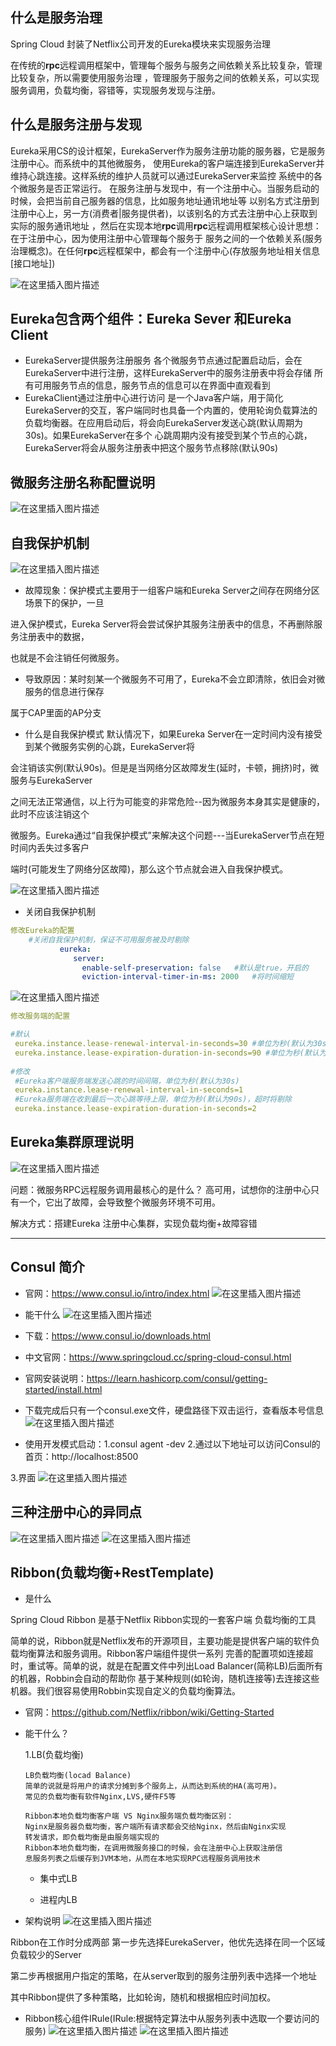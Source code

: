 ## 什么是服务治理
 Spring Cloud 封装了Netflix公司开发的Eureka模块来实现服务治理
 
 在传统的**rpc**远程调用框架中，管理每个服务与服务之间依赖关系比较复杂，管理比较复杂，所以需要使用服务治理
 ，管理服务于服务之间的依赖关系，可以实现服务调用，负载均衡，容错等，实现服务发现与注册。
 

## 什么是服务注册与发现
Eureka采用CS的设计框架，EurekaServer作为服务注册功能的服务器，它是服务注册中心。而系统中的其他微服务，
使用Eureka的客户端连接到EurekaServer并维持心跳连接。这样系统的维护人员就可以通过EurekaServer来监控
系统中的各个微服务是否正常运行。
在服务注册与发现中，有一个注册中心。当服务启动的时候，会把当前自己服务器的信息，比如服务地址通讯地址等
以别名方式注册到注册中心上，另一方(消费者|服务提供者)，以该别名的方式去注册中心上获取到实际的服务通讯地址
，然后在实现本地**rpc**调用**rpc**远程调用框架核心设计思想：在于注册中心，因为使用注册中心管理每个服务于
服务之间的一个依赖关系(服务治理概念)。在任何**rpc**远程框架中，都会有一个注册中心(存放服务地址相关信息[接口地址]) 

![在这里插入图片描述](https://img-blog.csdnimg.cn/20200710234801615.png?x-oss-process=image/watermark,type_ZmFuZ3poZW5naGVpdGk,shadow_10,text_aHR0cHM6Ly9ibG9nLmNzZG4ubmV0L3FxXzQzMDcyMzk5,size_16,color_FFFFFF,t_70)

## Eureka包含两个组件：Eureka Sever 和Eureka Client
- EurekaServer提供服务注册服务
   各个微服务节点通过配置启动后，会在EurekaServer中进行注册，这样EurekaServer中的服务注册表中将会存储
   所有可用服务节点的信息，服务节点的信息可以在界面中直观看到
- EurekaClient通过注册中心进行访问
   是一个Java客户端，用于简化EurekaServer的交互，客户端同时也具备一个内置的，使用轮询负载算法的
   负载均衡器。在应用启动后，将会向EurekaServer发送心跳(默认周期为30s)。如果EurekaServer在多个
   心跳周期内没有接受到某个节点的心跳，EurekaServer将会从服务注册表中把这个服务节点移除(默认90s)
   
 ## 微服务注册名称配置说明
 ![在这里插入图片描述](https://img-blog.csdnimg.cn/20200711001237999.png?x-oss-process=image/watermark,type_ZmFuZ3poZW5naGVpdGk,shadow_10,text_aHR0cHM6Ly9ibG9nLmNzZG4ubmV0L3FxXzQzMDcyMzk5,size_16,color_FFFFFF,t_70)
 
 
 ## 自我保护机制
 
 ![在这里插入图片描述](https://img-blog.csdnimg.cn/20200711001348572.png?x-oss-process=image/watermark,type_ZmFuZ3poZW5naGVpdGk,shadow_10,text_aHR0cHM6Ly9ibG9nLmNzZG4ubmV0L3FxXzQzMDcyMzk5,size_16,color_FFFFFF,t_70)
 
- 故障现象：保护模式主要用于一组客户端和Eureka Server之间存在网络分区场景下的保护，一旦

进入保护模式，Eureka Server将会尝试保护其服务注册表中的信息，不再删除服务注册表中的数据，

也就是不会注销任何微服务。

- 导致原因：某时刻某一个微服务不可用了，Eureka不会立即清除，依旧会对微服务的信息进行保存

属于CAP里面的AP分支
       
- 什么是自我保护模式
默认情况下，如果Eureka Server在一定时间内没有接受到某个微服务实例的心跳，EurekaServer将

会注销该实例(默认90s)。但是是当网络分区故障发生(延时，卡顿，拥挤)时，微服务与EurekaServer

之间无法正常通信，以上行为可能变的非常危险--因为微服务本身其实是健康的，此时不应该注销这个

微服务。Eureka通过“自我保护模式”来解决这个问题---当EurekaServer节点在短时间内丢失过多客户

端时(可能发生了网络分区故障)，那么这个节点就会进入自我保护模式。 

![在这里插入图片描述](https://img-blog.csdnimg.cn/20200712083645748.png?x-oss-process=image/watermark,type_ZmFuZ3poZW5naGVpdGk,shadow_10,text_aHR0cHM6Ly9ibG9nLmNzZG4ubmV0L3FxXzQzMDcyMzk5,size_16,color_FFFFFF,t_70)

- 关闭自我保护机制
    
 ```yml
 修改Eureka的配置
     #关闭自我保护机制，保证不可用服务被及时剔除
            eureka:
               server:
                 enable-self-preservation: false   #默认是true，开启的
                 eviction-interval-timer-in-ms: 2000   #将时间缩短
 ```      
 ![在这里插入图片描述](https://img-blog.csdnimg.cn/20200712085241686.png?x-oss-process=image/watermark,type_ZmFuZ3poZW5naGVpdGk,shadow_10,text_aHR0cHM6Ly9ibG9nLmNzZG4ubmV0L3FxXzQzMDcyMzk5,size_16,color_FFFFFF,t_70)
       
```yml
修改服务端的配置

#默认
 eureka.instance.lease-renewal-interval-in-seconds=30 #单位为秒(默认为30s)
 eureka.instance.lease-expiration-duration-in-seconds=90 #单位为秒(默认为30s)
  
#修改
 #Eureka客户端服务端发送心跳的时间间隔，单位为秒(默认为30s)
 eureka.instance.lease-renewal-interval-in-seconds=1
 #Eureka服务端在收到最后一次心跳等待上限，单位为秒(默认为90s)，超时将剔除 
 eureka.instance.lease-expiration-duration-in-seconds=2
```

## Eureka集群原理说明
![在这里插入图片描述](https://img-blog.csdnimg.cn/20200711143436580.png?x-oss-process=image/watermark,type_ZmFuZ3poZW5naGVpdGk,shadow_10,text_aHR0cHM6Ly9ibG9nLmNzZG4ubmV0L3FxXzQzMDcyMzk5,size_16,color_FFFFFF,t_70)

问题：微服务RPC远程服务调用最核心的是什么？
  高可用，试想你的注册中心只有一个，它出了故障，会导致整个微服务环境不可用。
  
解决方式：搭建Eureka 注册中心集群，实现负载均衡+故障容错         


---
## Consul 简介

 - 官网：https://www.consul.io/intro/index.html
 ![在这里插入图片描述](https://img-blog.csdnimg.cn/20200714181234442.png?x-oss-process=image/watermark,type_ZmFuZ3poZW5naGVpdGk,shadow_10,text_aHR0cHM6Ly9ibG9nLmNzZG4ubmV0L3FxXzQzMDcyMzk5,size_16,color_FFFFFF,t_70)
 
 - 能干什么
 ![在这里插入图片描述](https://img-blog.csdnimg.cn/20200714181542821.png?x-oss-process=image/watermark,type_ZmFuZ3poZW5naGVpdGk,shadow_10,text_aHR0cHM6Ly9ibG9nLmNzZG4ubmV0L3FxXzQzMDcyMzk5,size_16,color_FFFFFF,t_70)
 
 - 下载：https://www.consul.io/downloads.html
 
 - 中文官网：https://www.springcloud.cc/spring-cloud-consul.html
 
 - 官网安装说明：https://learn.hashicorp.com/consul/getting-started/install.html
 
 - 下载完成后只有一个consul.exe文件，硬盘路径下双击运行，查看版本号信息
 ![在这里插入图片描述](https://img-blog.csdnimg.cn/20200714182704351.png?x-oss-process=image/watermark,type_ZmFuZ3poZW5naGVpdGk,shadow_10,text_aHR0cHM6Ly9ibG9nLmNzZG4ubmV0L3FxXzQzMDcyMzk5,size_16,color_FFFFFF,t_70)
 
 
 - 使用开发模式启动：1.consul agent -dev 2.通过以下地址可以访问Consul的首页：http://localhost:8500
 
 3.界面
 ![在这里插入图片描述](https://img-blog.csdnimg.cn/20200714212201439.png?x-oss-process=image/watermark,type_ZmFuZ3poZW5naGVpdGk,shadow_10,text_aHR0cHM6Ly9ibG9nLmNzZG4ubmV0L3FxXzQzMDcyMzk5,size_16,color_FFFFFF,t_70)
 
 
 ## 三种注册中心的异同点
 ![在这里插入图片描述](https://img-blog.csdnimg.cn/20200714223140139.png?x-oss-process=image/watermark,type_ZmFuZ3poZW5naGVpdGk,shadow_10,text_aHR0cHM6Ly9ibG9nLmNzZG4ubmV0L3FxXzQzMDcyMzk5,size_16,color_FFFFFF,t_70)
 ![在这里插入图片描述](https://img-blog.csdnimg.cn/20200714223406412.png?x-oss-process=image/watermark,type_ZmFuZ3poZW5naGVpdGk,shadow_10,text_aHR0cHM6Ly9ibG9nLmNzZG4ubmV0L3FxXzQzMDcyMzk5,size_16,color_FFFFFF,t_70)



## Ribbon(负载均衡+RestTemplate)

- 是什么

Spring Cloud Ribbon 是基于Netflix Ribbon实现的一套客户端 负载均衡的工具

简单的说，Ribbon就是Netflix发布的开源项目，主要功能是提供客户端的软件负载均衡算法和服务调用。Ribbon客户端组件提供一系列
完善的配置项如连接超时，重试等。简单的说，就是在配置文件中列出Load Balancer(简称LB)后面所有的机器，Robbin会自动的帮助你
基于某种规则(如轮询，随机连接等)去连接这些机器。我们很容易使用Robbin实现自定义的负载均衡算法。

- 官网：https://github.com/Netflix/ribbon/wiki/Getting-Started

- 能干什么？

  1.LB(负载均衡)
  
      LB负载均衡(locad Balance)
      简单的说就是将用户的请求分摊到多个服务上，从而达到系统的HA(高可用)。
      常见的负载均衡有软件Nginx,LVS,硬件F5等
      
      Ribbon本地负载均衡客户端 VS Nginx服务端负载均衡区别：
      Nginx是服务器负载均衡，客户端所有请求都会交给Nginx，然后由Nginx实现
      转发请求，即负载均衡是由服务端实现的
      Ribbon本地负载均衡，在调用微服务接口的时候，会在注册中心上获取注册信
      息服务列表之后缓存到JVM本地，从而在本地实现RPC远程服务调用技术
      
     * 集中式LB
     
     * 进程内LB
- 架构说明
![在这里插入图片描述](https://img-blog.csdnimg.cn/20200718153213733.png?x-oss-process=image/watermark,type_ZmFuZ3poZW5naGVpdGk,shadow_10,text_aHR0cHM6Ly9ibG9nLmNzZG4ubmV0L3FxXzQzMDcyMzk5,size_16,color_FFFFFF,t_70)

Ribbon在工作时分成两部
第一步先选择EurekaServer，他优先选择在同一个区域负载较少的Server

第二步再根据用户指定的策略，在从server取到的服务注册列表中选择一个地址

其中Ribbon提供了多种策略，比如轮询，随机和根据相应时间加权。     

- Ribbon核心组件IRule(IRule:根据特定算法中从服务列表中选取一个要访问的服务)
![在这里插入图片描述](https://img-blog.csdnimg.cn/2020071816124226.png?x-oss-process=image/watermark,type_ZmFuZ3poZW5naGVpdGk,shadow_10,text_aHR0cHM6Ly9ibG9nLmNzZG4ubmV0L3FxXzQzMDcyMzk5,size_16,color_FFFFFF,t_70)
![在这里插入图片描述](https://img-blog.csdnimg.cn/20200718161433692.png?x-oss-process=image/watermark,type_ZmFuZ3poZW5naGVpdGk,shadow_10,text_aHR0cHM6Ly9ibG9nLmNzZG4ubmV0L3FxXzQzMDcyMzk5,size_16,color_FFFFFF,t_70)

 
          